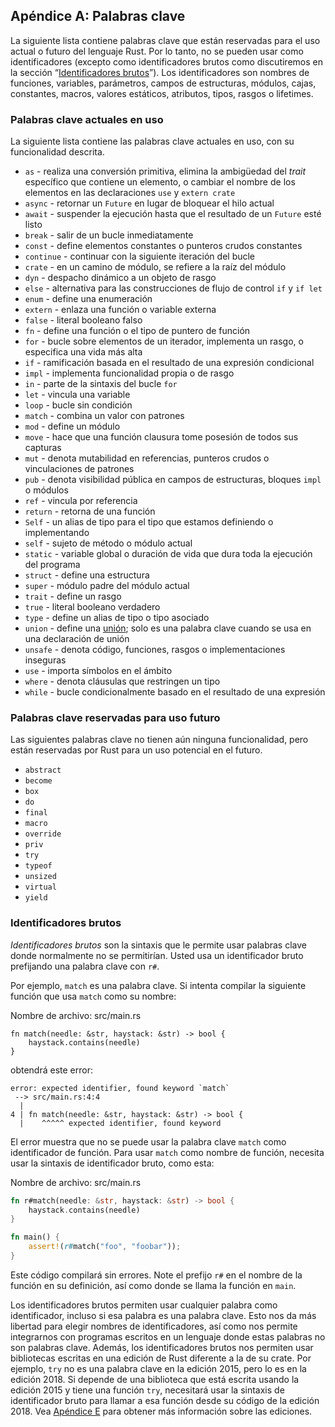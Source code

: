 ## Apéndice A: Palabras clave

La siguiente lista contiene palabras clave que están reservadas para el uso
actual o futuro del lenguaje Rust. Por lo tanto, no se pueden usar como
identificadores (excepto como identificadores brutos como discutiremos en la
sección “[Identificadores brutos][raw-identifiers]<!-- ignore -->”). Los
identificadores son nombres de funciones, variables, parámetros, campos de
estructuras, módulos, cajas, constantes, macros, valores estáticos, atributos,
tipos, rasgos o lifetimes.

[raw-identifiers]: #identificadores-brutos

### Palabras clave actuales en uso
La siguiente lista contiene las palabras clave actuales en uso, con su
funcionalidad descrita.

* `as` - realiza una conversión primitiva, elimina la ambigüedad del *trait*
  específico que contiene
  un elemento, o cambiar el nombre de los elementos en las declaraciones `use` y 
  `extern crate`
* `async` -  retornar un `Future` en lugar de bloquear el hilo actual
* `await` - suspender la ejecución hasta que el resultado de un `Future` esté 
  listo
* `break` - salir de un bucle inmediatamente
* `const` - define elementos constantes o punteros crudos constantes
* `continue` - continuar con la siguiente iteración del bucle
* `crate` - en un camino de módulo, se refiere a la raíz del módulo
* `dyn` - despacho dinámico a un objeto de rasgo
* `else` - alternativa para las construcciones de flujo de control `if` y 
  `if let`
* `enum` - define una enumeración
* `extern` - enlaza una función o variable externa
* `false` - literal booleano falso
* `fn` - define una función o el tipo de puntero de función
* `for` - bucle sobre elementos de un iterador, implementa un rasgo, o 
  especifica una vida más alta
* `if` - ramificación basada en el resultado de una expresión condicional
* `impl` - implementa funcionalidad propia o de rasgo
* `in` - parte de la sintaxis del bucle `for`
* `let` - vincula una variable
* `loop` - bucle sin condición
* `match` - combina un valor con patrones
* `mod` - define un módulo
* `move` - hace que una función clausura tome posesión de todos sus capturas
* `mut` - denota mutabilidad en referencias, punteros crudos o vinculaciones de 
  patrones
* `pub` - denota visibilidad pública en campos de estructuras, bloques `impl` o 
  módulos
* `ref` - vincula por referencia
* `return` - retorna de una función
* `Self` - un alias de tipo para el tipo que estamos definiendo o implementando
* `self` - sujeto de método o módulo actual
* `static` - variable global o duración de vida que dura toda la ejecución del 
  programa
* `struct` - define una estructura
* `super` - módulo padre del módulo actual
* `trait` - define un rasgo
* `true` - literal booleano verdadero
* `type` - define un alias de tipo o tipo asociado
* `union` - define una [unión][union]<!-- ignore -->; solo es una palabra clave 
  cuando se usa en una declaración de unión
* `unsafe` - denota código, funciones, rasgos o implementaciones inseguras
* `use` - importa símbolos en el ámbito
* `where` - denota cláusulas que restringen un tipo
* `while` - bucle condicionalmente basado en el resultado de una expresión

[union]: https://doc.rust-lang.org/reference/items/unions.html

### Palabras clave reservadas para uso futuro

Las siguientes palabras clave no tienen aún ninguna funcionalidad, pero están
reservadas por Rust para un uso potencial en el futuro.

* `abstract`
* `become`
* `box`
* `do`
* `final`
* `macro`
* `override`
* `priv`
* `try`
* `typeof`
* `unsized`
* `virtual`
* `yield`

### Identificadores brutos

*Identificadores brutos* son la sintaxis que le permite usar palabras clave
donde normalmente no se permitirían. Usted usa un identificador bruto
prefijando una palabra clave con `r#`.

Por ejemplo, `match` es una palabra clave. Si intenta compilar la siguiente
función que usa `match` como su nombre:

<span class="filename">Nombre de archivo: src/main.rs</span>

```rust,ignore,does_not_compile
fn match(needle: &str, haystack: &str) -> bool {
    haystack.contains(needle)
}
```

obtendrá este error:

```text
error: expected identifier, found keyword `match`
 --> src/main.rs:4:4
  |
4 | fn match(needle: &str, haystack: &str) -> bool {
  |    ^^^^^ expected identifier, found keyword
```

El error muestra que no se puede usar la palabra clave `match` como
identificador de función. Para usar `match` como nombre de función, necesita
usar la sintaxis de identificador bruto, como esta:

<span class="filename">Nombre de archivo: src/main.rs</span>

```rust
fn r#match(needle: &str, haystack: &str) -> bool {
    haystack.contains(needle)
}

fn main() {
    assert!(r#match("foo", "foobar"));
}
```
Este código compilará sin errores. Note el prefijo `r#` en el nombre de la
función en su definición, así como donde se llama la función en `main`.

Los identificadores brutos permiten usar cualquier palabra como identificador,
incluso si esa palabra es una palabra clave. Esto nos da más libertad para
elegir nombres de identificadores, así como nos permite integrarnos con
programas escritos en un lenguaje donde estas palabras no son palabras clave.
Además, los identificadores brutos nos permiten usar bibliotecas escritas en
una edición de Rust diferente a la de su crate. Por ejemplo, `try` no es una
palabra clave en la edición 2015, pero lo es en la edición 2018. Si depende de
una biblioteca que está escrita usando la edición 2015 y tiene una función
`try`, necesitará usar la sintaxis de identificador bruto para llamar a esa
función desde su código de la edición 2018. Vea [Apéndice E][appendix-e]<!--
ignore --> para obtener más información sobre las ediciones.

[appendix-e]: appendix-05-editions.html
